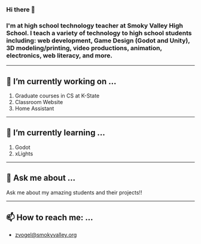 ### Hi there 👋 

### I'm at high school technology teacher at Smoky Valley High School. I teach a variety of technology to high school students including: web development, Game Design (Godot and Unity), 3D modeling/printing, video productions, animation, electronics, web literacy, and more. 

---

## 🔭 I’m currently working on ...
1. Graduate courses in CS at K-State
2. Classroom Website
3. Home Assistant

---
## 🌱 I’m currently learning ...
1. Godot
2. xLights

---
## 💬 Ask me about ...
Ask me about my amazing students and their projects!!

---
## 📫 How to reach me: ...
- zvogel@smokyvalley.org
<!--
**zacksvogel/zacksvogel** is a ✨ _special_ ✨ repository because its `README.md` (this file) appears on your GitHub profile.

Here are some ideas to get you started:

- 🔭 I’m currently working on ...
- 🌱 I’m currently learning ...
- 👯 I’m looking to collaborate on ...
- 🤔 I’m looking for help with ...
- 💬 Ask me about ...
- 📫 How to reach me: ...
- 😄 Pronouns: ...
- ⚡ Fun fact: ...
-->
